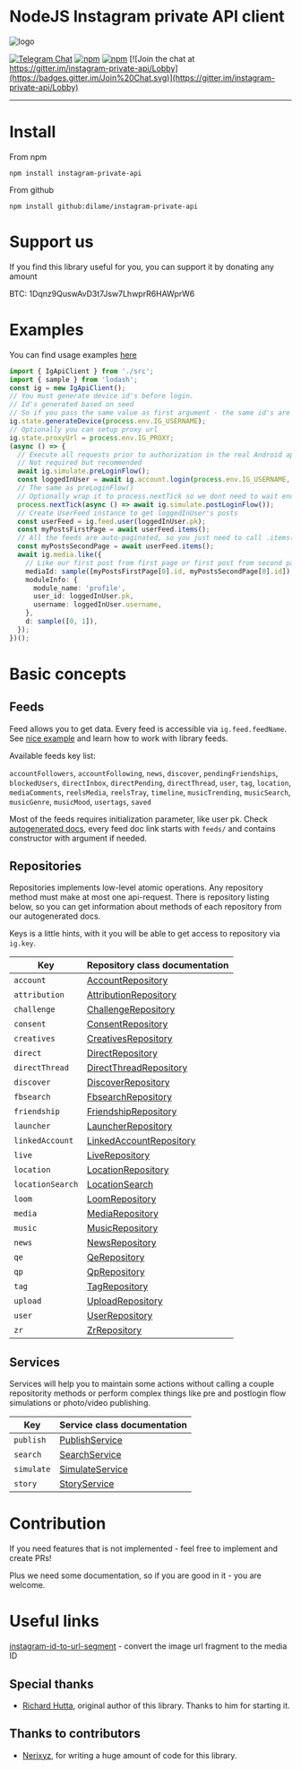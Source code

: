 # NodeJS Instagram private API client

![logo](https://cloud.githubusercontent.com/assets/1809268/15931032/2792427e-2e56-11e6-831e-ffab238cc4a2.png)

[![Telegram Chat](https://img.shields.io/badge/telegram-join%20chat-informational.svg)](https://t.me/igpapi)
[![npm](https://img.shields.io/npm/dm/instagram-private-api.svg?maxAge=600)](https://www.npmjs.com/package/instagram-private-api)
[![npm](https://img.shields.io/npm/l/instagram-private-api.svg?maxAge=600)](https://github.com/huttarichard/instagram-private-api/blob/master/LICENSE)
[![Join the chat at https://gitter.im/instagram-private-api/Lobby](https://badges.gitter.im/Join%20Chat.svg)](https://gitter.im/instagram-private-api/Lobby)

---

# Install

From npm

```
npm install instagram-private-api
```

From github

```
npm install github:dilame/instagram-private-api
```

# Support us

If you find this library useful for you, you can support it by donating any amount

BTC: 1Dqnz9QuswAvD3t7Jsw7LhwprR6HAWprW6

# Examples

You can find usage examples [here](examples)

```typescript
import { IgApiClient } from './src';
import { sample } from 'lodash';
const ig = new IgApiClient();
// You must generate device id's before login.
// Id's generated based on seed
// So if you pass the same value as first argument - the same id's are generated every time
ig.state.generateDevice(process.env.IG_USERNAME);
// Optionally you can setup proxy url
ig.state.proxyUrl = process.env.IG_PROXY;
(async () => {
  // Execute all requests prior to authorization in the real Android application
  // Not required but recommended
  await ig.simulate.preLoginFlow();
  const loggedInUser = await ig.account.login(process.env.IG_USERNAME, process.env.IG_PASSWORD);
  // The same as preLoginFlow()
  // Optionally wrap it to process.nextTick so we dont need to wait ending of this bunch of requests
  process.nextTick(async () => await ig.simulate.postLoginFlow());
  // Create UserFeed instance to get loggedInUser's posts
  const userFeed = ig.feed.user(loggedInUser.pk);
  const myPostsFirstPage = await userFeed.items();
  // All the feeds are auto-paginated, so you just need to call .items() sequentially to get next page
  const myPostsSecondPage = await userFeed.items();
  await ig.media.like({
    // Like our first post from first page or first post from second page randomly
    mediaId: sample([myPostsFirstPage[0].id, myPostsSecondPage[0].id]),
    moduleInfo: {
      module_name: 'profile',
      user_id: loggedInUser.pk,
      username: loggedInUser.username,
    },
    d: sample([0, 1]),
  });
})();
```

# Basic concepts

## Feeds

Feed allows you to get data. Every feed is accessible via `ig.feed.feedName`. See [nice example](https://github.com/dilame/instagram-private-api/blob/master/examples/account-followers.feed.example.ts) and learn how to work with library feeds.

Available feeds key list:

`accountFollowers`, `accountFollowing`, `news`, `discover`, `pendingFriendships`, `blockedUsers`, `directInbox`, `directPending`, `directThread`, `user`, `tag`, `location`, `mediaComments`, `reelsMedia`, `reelsTray`, `timeline`, `musicTrending`, `musicSearch`, `musicGenre`, `musicMood`, `usertags`, `saved`

Most of the feeds requires initialization parameter, like user pk. Check [autogenerated docs](https://github.com/dilame/instagram-private-api/tree/master/docs), every feed doc link starts with `feeds/` and contains constructor with argument if needed.

## Repositories

Repositories implements low-level atomic operations. Any repository method must make at most one api-request. There is repository listing below, so you can get information about methods of each repository from our autogenerated docs.

Keys is a little hints, with it you will be able to get access to repository via `ig.key`.

| Key | Repository class documentation |
| --- | --- |
| `account` | [AccountRepository](https://github.com/dilame/instagram-private-api/blob/master/docs/classes/_repositories_account_repository_.accountrepository.md) |
| `attribution` | [AttributionRepository](https://github.com/dilame/instagram-private-api/blob/master/docs/classes/_repositories_attribution_repository_.attributionrepository.md) |
| `challenge` | [ChallengeRepository](https://github.com/dilame/instagram-private-api/blob/master/docs/classes/_repositories_challenge_repository_.challengerepository.md) |
| `consent` | [ConsentRepository](https://github.com/dilame/instagram-private-api/blob/master/docs/classes/_repositories_consent_repository_.consentrepository.md) |
| `creatives` | [CreativesRepository](https://github.com/dilame/instagram-private-api/blob/master/docs/classes/_repositories_creatives_repository_.creativesrepository.md) |
| `direct` | [DirectRepository](https://github.com/dilame/instagram-private-api/blob/master/docs/classes/_repositories_direct_repository_.directrepository.md) |
| `directThread` | [DirectThreadRepository](https://github.com/dilame/instagram-private-api/blob/master/docs/classes/_repositories_direct_thread_repository_.directthreadrepository.md) |
| `discover` | [DiscoverRepository](https://github.com/dilame/instagram-private-api/blob/master/docs/classes/_repositories_discover_repository_.discoverrepository.md) |
| `fbsearch` | [FbsearchRepository](https://github.com/dilame/instagram-private-api/blob/master/docs/classes/_repositories_fbsearch_repository_.fbsearchrepository.md) |
| `friendship` | [FriendshipRepository](https://github.com/dilame/instagram-private-api/blob/master/docs/classes/_repositories_friendship_repository_.friendshiprepository.md) |
| `launcher` | [LauncherRepository](https://github.com/dilame/instagram-private-api/blob/master/docs/classes/_repositories_launcher_repository_.launcherrepository.md) |
| `linkedAccount` | [LinkedAccountRepository](https://github.com/dilame/instagram-private-api/blob/master/docs/classes/_repositories_linked_account_repository_.linkedaccountrepository.md) |
| `live` | [LiveRepository](https://github.com/dilame/instagram-private-api/blob/master/docs/classes/_repositories_live_repository_.liverepository.md) |
| `location` | [LocationRepository](https://github.com/dilame/instagram-private-api/blob/master/docs/classes/_repositories_location_repository_.locationrepository.md) |
| `locationSearch` | [LocationSearch](https://github.com/dilame/instagram-private-api/blob/master/docs/classes/_repositories_location_search_repository_.locationsearch.md) |
| `loom` | [LoomRepository](https://github.com/dilame/instagram-private-api/blob/master/docs/classes/_repositories_loom_repository_.loomrepository.md) |
| `media` | [MediaRepository](https://github.com/dilame/instagram-private-api/blob/master/docs/classes/_repositories_media_repository_.mediarepository.md) |
| `music` | [MusicRepository](https://github.com/dilame/instagram-private-api/blob/master/docs/classes/_repositories_music_repository_.musicrepository.md) |
| `news` | [NewsRepository](https://github.com/dilame/instagram-private-api/blob/master/docs/classes/_repositories_news_repository_.newsrepository.md) |
| `qe` | [QeRepository](https://github.com/dilame/instagram-private-api/blob/master/docs/classes/_repositories_qe_repository_.qerepository.md) |
| `qp` | [QpRepository](https://github.com/dilame/instagram-private-api/blob/master/docs/classes/_repositories_qp_repository_.qprepository.md) |
| `tag` | [TagRepository](https://github.com/dilame/instagram-private-api/blob/master/docs/classes/_repositories_tag_repository_.tagrepository.md) |
| `upload` | [UploadRepository](https://github.com/dilame/instagram-private-api/blob/master/docs/classes/_repositories_upload_repository_.uploadrepository.md) |
| `user` | [UserRepository](https://github.com/dilame/instagram-private-api/blob/master/docs/classes/_repositories_user_repository_.userrepository.md) |
| `zr` | [ZrRepository](https://github.com/dilame/instagram-private-api/blob/master/docs/classes/_repositories_zr_repository_.zrrepository.md) |

## Services

Services will help you to maintain some actions without calling a couple repositority methods or perform complex things like pre and postlogin flow simulations or photo/video publishing.

| Key | Service class documentation |
| --- | --- |
| `publish` | [PublishService](https://github.com/dilame/instagram-private-api/blob/master/docs/classes/_services_publish_service_.publishservice.md) |
| `search` | [SearchService](https://github.com/dilame/instagram-private-api/blob/master/docs/classes/_services_search_service_.searchservice.md) |
| `simulate` | [SimulateService](https://github.com/dilame/instagram-private-api/blob/master/docs/classes/_services_simulate_service_.simulateservice.md) |
| `story` | [StoryService](https://github.com/dilame/instagram-private-api/blob/master/docs/classes/_services_story_service_.storyservice.md) |

# Contribution

If you need features that is not implemented - feel free to implement and create PRs!

Plus we need some documentation, so if you are good in it - you are welcome.

# Useful links

[instagram-id-to-url-segment](https://www.npmjs.com/package/instagram-id-to-url-segment) - convert the image url fragment to the media ID

## Special thanks

- [Richard Hutta](https://github.com/huttarichard), original author of this library. Thanks to him for starting it.

## Thanks to contributors

- [Nerixyz](https://github.com/Nerixyz), for writing a huge amount of code for this library.
